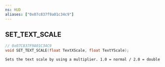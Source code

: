 ```yaml
---
ns: HUD
aliases: ["0x07c837f9a01c34c9"]
---
```

## SET_TEXT_SCALE

```c
// 0x07C837F9A01C34C9
void SET_TEXT_SCALE(float TextXScale, float TextYScale);
```

```
Sets the text scale by using a multiplier. 1.0 = normal / 2.0 = double
```
